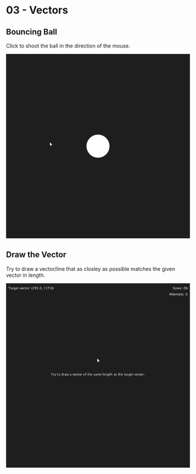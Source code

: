 # 03 - Vectors

## Bouncing Ball

Click to shoot the ball in the direction of the mouse.

![bouncing_ball](bouncing_ball/demo.gif)

## Draw the Vector

Try to draw a vector/line that as closley as possible matches the given vector in length.

![draw_the_vector](draw_the_vector/demo.gif)
